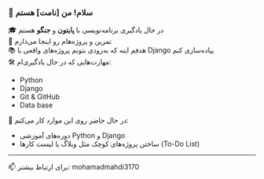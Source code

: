 ### 👋 سلام! من [نامت] هستم

🎓 در حال یادگیری برنامه‌نویسی با **پایتون** و **جنگو** هستم  
🚀 تمرین و پروژه‌هام رو اینجا می‌ذارم  
📚 هدفم اینه که به‌زودی بتونم پروژه‌های واقعی با Django پیاده‌سازی کنم  
🛠 مهارت‌هایی که در حال یادگیری‌ام:
- Python 
- Django 
- Git & GitHub
- Data base

📌 در حال حاضر روی این موارد کار می‌کنم:
- دوره‌های آموزشی Python و Django
- ساختن پروژه‌های کوچک مثل وبلاگ یا لیست کارها (To-Do List)

---

📫 برای ارتباط بیشتر:
mohamadmahdi3170
